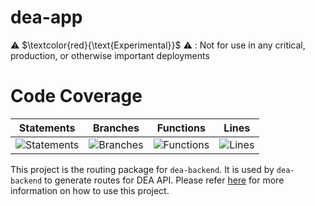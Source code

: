 # dea-app

⚠️ $\textcolor{red}{\text{Experimental}}$ ⚠️ : Not for use in any critical, production, or otherwise important deployments

# Code Coverage

| Statements                                                                         | Branches                                                                      | Functions                                                                        | Lines                                                                   |
| ---------------------------------------------------------------------------------- | ----------------------------------------------------------------------------- | -------------------------------------------------------------------------------- | ----------------------------------------------------------------------- |
| ![Statements](https://img.shields.io/badge/statements-99.18%25-brightgreen.svg?style=flat) | ![Branches](https://img.shields.io/badge/branches-85.36%25-yellow.svg?style=flat) | ![Functions](https://img.shields.io/badge/functions-98.55%25-brightgreen.svg?style=flat) | ![Lines](https://img.shields.io/badge/lines-99.07%25-brightgreen.svg?style=flat) |


This project is the routing package for `dea-backend`. It is used by `dea-backend` to generate routes for DEA API. Please refer [here](../dea-backend/README.md) for more information on how to use this project.

